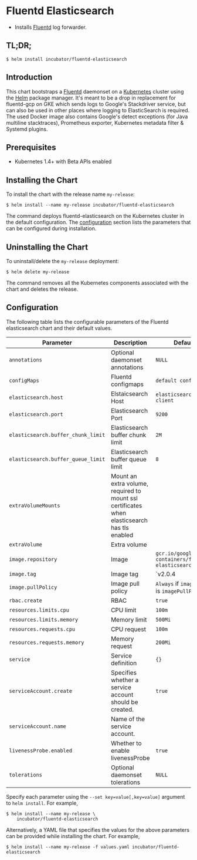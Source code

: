 # Fluentd Elasticsearch

* Installs [Fluentd](https://www.fluentd.org/) log forwarder.

## TL;DR;

```console
$ helm install incubator/fluentd-elasticsearch
```

## Introduction

This chart bootstraps a [Fluentd](https://www.fluentd.org/) daemonset on a [Kubernetes](http://kubernetes.io) cluster using the [Helm](https://helm.sh) package manager.
It's meant to be a drop in replacement for fluentd-gcp on GKE which sends logs to Google's Stackdriver service, but can also be used in other places where logging to ElasticSearch is required.
The used Docker image also contains Google's detect exceptions (for Java multiline stacktraces), Prometheus exporter, Kubernetes metadata filter & Systemd plugins.

## Prerequisites

- Kubernetes 1.4+ with Beta APIs enabled

## Installing the Chart

To install the chart with the release name `my-release`:

```console
$ helm install --name my-release incubator/fluentd-elasticsearch
```

The command deploys fluentd-elasticsearch on the Kubernetes cluster in the default configuration. The [configuration](#configuration) section lists the parameters that can be configured during installation.

## Uninstalling the Chart

To uninstall/delete the `my-release` deployment:

```console
$ helm delete my-release
```

The command removes all the Kubernetes components associated with the chart and deletes the release.

## Configuration

The following table lists the configurable parameters of the Fluentd elasticsearch chart and their default values.


| Parameter                          | Description                                | Default                                                    |
| ---------------------------------- | ------------------------------------------ | ---------------------------------------------------------- |
| `annotations`                      | Optional daemonset annotations             | `NULL`                                                     |
| `configMaps`                       | Fluentd configmaps                         | `default conf files`                                       |
| `elasticsearch.host`               | Elstaicsearch Host                         | `elasticsearch-client`                                     |
| `elasticsearch.port`               | Elasticsearch Port                         | `9200`                                                     |
| `elasticsearch.buffer_chunk_limit` | Elasticsearch buffer chunk limit           | `2M`                                                       |
| `elasticsearch.buffer_queue_limit` | Elasticsearch buffer queue limit           | `8`                                                        |
| `extraVolumeMounts`                | Mount an extra volume, required to mount ssl certificates when elasticsearch has tls enabled |          |
| `extraVolume`                      | Extra volume                               |                                                            |
| `image.repository`                 | Image                                      | `gcr.io/google-containers/fluentd-elasticsearch`           |
| `image.tag`                        | Image tag                                  | `v2.0.4                                                    |
| `image.pullPolicy`                 | Image pull policy                          | `Always` if `image.tag` is `imagePullPolicy`               |
| `rbac.create`                      | RBAC                                       | `true`                                                     |
| `resources.limits.cpu`             | CPU limit                                  | `100m`                                                     |
| `resources.limits.memory`          | Memory limit                               | `500Mi`                                                    |
| `resources.requests.cpu`           | CPU request                                | `100m`                                                     |
| `resources.requests.memory`        | Memory request                             | `200Mi`                                                    |
| `service`                          | Service definition                         | `{}`                                                       |
| `serviceAccount.create`            | Specifies whether a service account should be created.| `true`                                          |
| `serviceAccount.name`              | Name of the service account.               |                                                            |   
| `livenessProbe.enabled`            | Whether to enable livenessProbe             | `true`                                                    |   
| `tolerations`                      | Optional daemonset tolerations             | `NULL`                                                     |


Specify each parameter using the `--set key=value[,key=value]` argument to `helm install`. For example,

```console
$ helm install --name my-release \
    incubator/fluentd-elasticsearch
```

Alternatively, a YAML file that specifies the values for the above parameters can be provided while installing the chart. For example,

```console
$ helm install --name my-release -f values.yaml incubator/fluentd-elasticsearch
```
